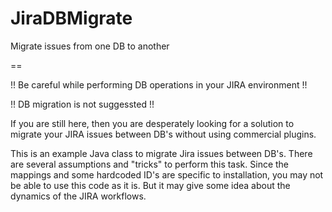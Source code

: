 # JiraDBMigrate
Migrate issues from one DB to another

==

!! Be careful while performing DB operations in your JIRA environment !!

!! DB migration is not suggessted !!


If you are still here, then you are desperately looking for a solution to migrate your JIRA issues between DB's without using commercial plugins.

This is an example Java class to migrate Jira issues between DB's.
There are several assumptions and "tricks" to perform this task.
Since the mappings and some hardcoded ID's are specific to installation, you may not be able to use this code as it is. But it may give some idea about the dynamics of the JIRA workflows. 
